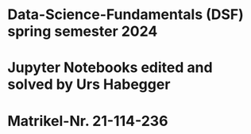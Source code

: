 # Data-Science-Fundamentals (DSF) spring semester 2024
# Jupyter Notebooks edited and solved by Urs Habegger
# Matrikel-Nr. 21-114-236
